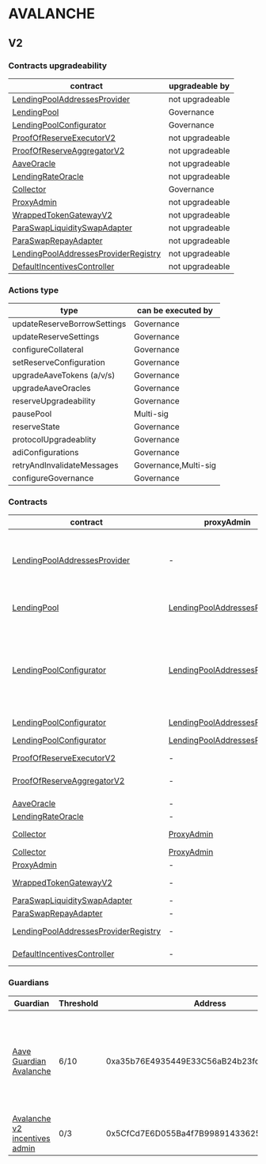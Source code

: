 # AVALANCHE 
## V2 
### Contracts upgradeability
| contract |upgradeable by |
|----------|----------|
|  [LendingPoolAddressesProvider](https://snowtrace.io/address/0xb6A86025F0FE1862B372cb0ca18CE3EDe02A318f) |  not upgradeable | |--------|--------|
|  [LendingPool](https://snowtrace.io/address/0x4F01AeD16D97E3aB5ab2B501154DC9bb0F1A5A2C) |  Governance | |--------|--------|
|  [LendingPoolConfigurator](https://snowtrace.io/address/0x230B618aD4C475393A7239aE03630042281BD86e) |  Governance | |--------|--------|
|  [ProofOfReserveExecutorV2](https://snowtrace.io/address/0x7fc3FCb14eF04A48Bb0c12f0c39CD74C249c37d8) |  not upgradeable | |--------|--------|
|  [ProofOfReserveAggregatorV2](https://snowtrace.io/address/0x80f2c02224a2E548FC67c0bF705eBFA825dd5439) |  not upgradeable | |--------|--------|
|  [AaveOracle](https://snowtrace.io/address/0xdC336Cd4769f4cC7E9d726DA53e6d3fC710cEB89) |  not upgradeable | |--------|--------|
|  [LendingRateOracle](https://snowtrace.io/address/0xc34254642B504484465F38Cb1CC396d45a9c7c80) |  not upgradeable | |--------|--------|
|  [Collector](https://snowtrace.io/address/0x5ba7fd868c40c16f7aDfAe6CF87121E13FC2F7a0) |  Governance | |--------|--------|
|  [ProxyAdmin](https://snowtrace.io/address/0xD3cF979e676265e4f6379749DECe4708B9A22476) |  not upgradeable | |--------|--------|
|  [WrappedTokenGatewayV2](https://snowtrace.io/address/0x68c815cB8C8390bc3F2CE99265044dEC9D350C49) |  not upgradeable | |--------|--------|
|  [ParaSwapLiquiditySwapAdapter](https://snowtrace.io/address/0x2EcF2a2e74B19Aab2a62312167aFF4B78E93B6C5) |  not upgradeable | |--------|--------|
|  [ParaSwapRepayAdapter](https://snowtrace.io/address/0x935b362EE3E1f342cc48118C528AAbee5118F6e6) |  not upgradeable | |--------|--------|
|  [LendingPoolAddressesProviderRegistry](https://snowtrace.io/address/0x4235E22d9C3f28DCDA82b58276cb6370B01265C2) |  not upgradeable | |--------|--------|
|  [DefaultIncentivesController](https://snowtrace.io/address/0x01D83Fe6A10D2f2B7AF17034343746188272cAc9) |  not upgradeable | |--------|--------|

### Actions type
| type |can be executed by |
|----------|----------|
|  updateReserveBorrowSettings |  Governance | |--------|--------|
|  updateReserveSettings |  Governance | |--------|--------|
|  configureCollateral |  Governance | |--------|--------|
|  setReserveConfiguration |  Governance | |--------|--------|
|  upgradeAaveTokens (a/v/s) |  Governance | |--------|--------|
|  upgradeAaveOracles |  Governance | |--------|--------|
|  reserveUpgradeability |  Governance | |--------|--------|
|  pausePool |  Multi-sig | |--------|--------|
|  reserveState |  Governance | |--------|--------|
|  protocolUpgradeablity |  Governance | |--------|--------|
|  adiConfigurations |  Governance | |--------|--------|
|  retryAndInvalidateMessages |  Governance,Multi-sig | |--------|--------|
|  configureGovernance |  Governance | |--------|--------|

### Contracts
| contract |proxyAdmin |modifier |permission owner |functions |
|----------|----------|----------|----------|----------|
|  [LendingPoolAddressesProvider](https://snowtrace.io/address/0xb6A86025F0FE1862B372cb0ca18CE3EDe02A318f) |  - |  onlyOwner |  [Executor_lvl1](https://snowtrace.io/address/0x3C06dce358add17aAf230f2234bCCC4afd50d090) |  setMarketId, setAddressAsProxy, setAddress, setLendingPoolImpl, setLendingPoolConfiguratorImpl, setLendingPoolCollateralManager, setPoolAdmin, setEmergencyAdmin, setPriceOracle, setLendingRateOracle | |--------|--------|--------|--------|--------|
|  [LendingPool](https://snowtrace.io/address/0x4F01AeD16D97E3aB5ab2B501154DC9bb0F1A5A2C) |  [LendingPoolAddressesProvider](https://snowtrace.io/address/0xb6A86025F0FE1862B372cb0ca18CE3EDe02A318f) |  onlyLendingPoolConfigurator |  [LendingPoolConfigurator](https://snowtrace.io/address/0x230B618aD4C475393A7239aE03630042281BD86e) |  initReserve, setReserveInterestRateStrategyAddress, setConfiguration, setPause | |--------|--------|--------|--------|--------|
|  [LendingPoolConfigurator](https://snowtrace.io/address/0x230B618aD4C475393A7239aE03630042281BD86e) |  [LendingPoolAddressesProvider](https://snowtrace.io/address/0xb6A86025F0FE1862B372cb0ca18CE3EDe02A318f) |  onlyPoolAdmin |  [Executor_lvl1](https://snowtrace.io/address/0x3C06dce358add17aAf230f2234bCCC4afd50d090) |  initReserve, updateAToken, updateStableDebtToken, updateVariableDebtToken, enableBorrowingOnReserve, configureReserveAsCollateral, enableReserveStableRate, activateReserve, deactivateReserve, unfreezeReserve, setReserveFactor, setReserveInterestRateStrategyAddress | |--------|--------|--------|--------|--------|
|  [LendingPoolConfigurator](https://snowtrace.io/address/0x230B618aD4C475393A7239aE03630042281BD86e) |  [LendingPoolAddressesProvider](https://snowtrace.io/address/0xb6A86025F0FE1862B372cb0ca18CE3EDe02A318f) |  onlyEmergencyAdmin |  [Aave Guardian Avalanche](https://snowtrace.io/address/0xa35b76E4935449E33C56aB24b23fcd3246f13470) |  setPoolPause | |--------|--------|--------|--------|--------|
|  [LendingPoolConfigurator](https://snowtrace.io/address/0x230B618aD4C475393A7239aE03630042281BD86e) |  [LendingPoolAddressesProvider](https://snowtrace.io/address/0xb6A86025F0FE1862B372cb0ca18CE3EDe02A318f) |  onlyPoolOrProofOfReserveAdmin |  [Executor_lvl1](https://snowtrace.io/address/0x3C06dce358add17aAf230f2234bCCC4afd50d090), [ProofOfReserveExecutorV2](https://snowtrace.io/address/0x7fc3FCb14eF04A48Bb0c12f0c39CD74C249c37d8) |  disableBorrowingOnReserve, disableReserveStableRate, freezeReserve | |--------|--------|--------|--------|--------|
|  [ProofOfReserveExecutorV2](https://snowtrace.io/address/0x7fc3FCb14eF04A48Bb0c12f0c39CD74C249c37d8) |  - |  onlyOwner |  [Executor_lvl1](https://snowtrace.io/address/0x3C06dce358add17aAf230f2234bCCC4afd50d090) |  enableAssets, disableAssets | |--------|--------|--------|--------|--------|
|  [ProofOfReserveAggregatorV2](https://snowtrace.io/address/0x80f2c02224a2E548FC67c0bF705eBFA825dd5439) |  - |  onlyOwner |  [Executor_lvl1](https://snowtrace.io/address/0x3C06dce358add17aAf230f2234bCCC4afd50d090) |  enableProofOfReserveFeed, enableProofOfReserveFeedWithBridgeWrapper, disableProofOfReserveFeed | |--------|--------|--------|--------|--------|
|  [AaveOracle](https://snowtrace.io/address/0xdC336Cd4769f4cC7E9d726DA53e6d3fC710cEB89) |  - |  onlyOwner |  [Executor_lvl1](https://snowtrace.io/address/0x3C06dce358add17aAf230f2234bCCC4afd50d090) |  setAssetSources, setFallbackOracle | |--------|--------|--------|--------|--------|
|  [LendingRateOracle](https://snowtrace.io/address/0xc34254642B504484465F38Cb1CC396d45a9c7c80) |  - |  onlyOwner |  [Executor_lvl1](https://snowtrace.io/address/0x3C06dce358add17aAf230f2234bCCC4afd50d090) |  setMarketBorrowRate | |--------|--------|--------|--------|--------|
|  [Collector](https://snowtrace.io/address/0x5ba7fd868c40c16f7aDfAe6CF87121E13FC2F7a0) |  [ProxyAdmin](https://snowtrace.io/address/0xD3cF979e676265e4f6379749DECe4708B9A22476) |  onlyFundsAdmin |  [Executor_lvl1](https://snowtrace.io/address/0x3C06dce358add17aAf230f2234bCCC4afd50d090) |  approve, transfer, setFundsAdmin, createStream | |--------|--------|--------|--------|--------|
|  [Collector](https://snowtrace.io/address/0x5ba7fd868c40c16f7aDfAe6CF87121E13FC2F7a0) |  [ProxyAdmin](https://snowtrace.io/address/0xD3cF979e676265e4f6379749DECe4708B9A22476) |  onlyAdminOrRecipient |  [ProxyAdmin](https://snowtrace.io/address/0xD3cF979e676265e4f6379749DECe4708B9A22476), [Executor_lvl1](https://snowtrace.io/address/0x3C06dce358add17aAf230f2234bCCC4afd50d090) |  withdrawFromStream, cancelStream | |--------|--------|--------|--------|--------|
|  [ProxyAdmin](https://snowtrace.io/address/0xD3cF979e676265e4f6379749DECe4708B9A22476) |  - |  onlyOwner |  [Executor_lvl1](https://snowtrace.io/address/0x3C06dce358add17aAf230f2234bCCC4afd50d090) |  changeProxyAdmin, upgrade, upgradeAndCall | |--------|--------|--------|--------|--------|
|  [WrappedTokenGatewayV2](https://snowtrace.io/address/0x68c815cB8C8390bc3F2CE99265044dEC9D350C49) |  - |  onlyOwner |  [Executor_lvl1](https://snowtrace.io/address/0x3C06dce358add17aAf230f2234bCCC4afd50d090) |  emergencyTokenTransfer, emergencyEtherTransfer | |--------|--------|--------|--------|--------|
|  [ParaSwapLiquiditySwapAdapter](https://snowtrace.io/address/0x2EcF2a2e74B19Aab2a62312167aFF4B78E93B6C5) |  - |  onlyOwner |  [0x05182E579FDfCf69E4390c3411D8FeA1fb6467cf](https://snowtrace.io/address/0x05182E579FDfCf69E4390c3411D8FeA1fb6467cf) |  rescueTokens | |--------|--------|--------|--------|--------|
|  [ParaSwapRepayAdapter](https://snowtrace.io/address/0x935b362EE3E1f342cc48118C528AAbee5118F6e6) |  - |  onlyOwner |  [0x05182E579FDfCf69E4390c3411D8FeA1fb6467cf](https://snowtrace.io/address/0x05182E579FDfCf69E4390c3411D8FeA1fb6467cf) |  rescueTokens | |--------|--------|--------|--------|--------|
|  [LendingPoolAddressesProviderRegistry](https://snowtrace.io/address/0x4235E22d9C3f28DCDA82b58276cb6370B01265C2) |  - |  onlyOwner |  [Executor_lvl1](https://snowtrace.io/address/0x3C06dce358add17aAf230f2234bCCC4afd50d090) |  registerAddressesProvider, unregisterAddressesProvider | |--------|--------|--------|--------|--------|
|  [DefaultIncentivesController](https://snowtrace.io/address/0x01D83Fe6A10D2f2B7AF17034343746188272cAc9) |  - |  onlyEmissionManager |  [Avalanche v2 incentives admin](https://snowtrace.io/address/0x5CfCd7E6D055Ba4f7B998914336254aDE3F69f26) |  setDistributionEnd, configureAssets, setClaimer, setRewardsVault | |--------|--------|--------|--------|--------|

### Guardians 
| Guardian |Threshold |Address |Owners |
|----------|----------|----------|----------|
|  [Aave Guardian Avalanche](https://snowtrace.io/address/0xa35b76E4935449E33C56aB24b23fcd3246f13470) |  6/10 |  0xa35b76E4935449E33C56aB24b23fcd3246f13470 |  [0x329c54289Ff5D6B7b7daE13592C6B1EDA1543eD4](https://snowtrace.io/address/0x329c54289Ff5D6B7b7daE13592C6B1EDA1543eD4), [0xb647055A9915bF9c8021a684E175A353525b9890](https://snowtrace.io/address/0xb647055A9915bF9c8021a684E175A353525b9890), [0x4C30E33758216aD0d676419c21CB8D014C68099f](https://snowtrace.io/address/0x4C30E33758216aD0d676419c21CB8D014C68099f), [0xf71fc92e2949ccF6A5Fd369a0b402ba80Bc61E02](https://snowtrace.io/address/0xf71fc92e2949ccF6A5Fd369a0b402ba80Bc61E02), [0xF0BA0fF18498F6fab57b8286006F9512D6aE2565](https://snowtrace.io/address/0xF0BA0fF18498F6fab57b8286006F9512D6aE2565), [0x80F11A20cd3855cAe3640558Ff320401EE970cFa](https://snowtrace.io/address/0x80F11A20cd3855cAe3640558Ff320401EE970cFa), [0x5bE3E96Cdc3A97628bD7308d3588B9a474F4A54d](https://snowtrace.io/address/0x5bE3E96Cdc3A97628bD7308d3588B9a474F4A54d), [0x585E06CA576D0565a035301819FD2cfD7104c1E8](https://snowtrace.io/address/0x585E06CA576D0565a035301819FD2cfD7104c1E8), [0x285b7EEa81a5B66B62e7276a24c1e0F83F7409c1](https://snowtrace.io/address/0x285b7EEa81a5B66B62e7276a24c1e0F83F7409c1), [0xbd4DCfA978c6D0d342cE36809AfFFa49d4B7f1F7](https://snowtrace.io/address/0xbd4DCfA978c6D0d342cE36809AfFFa49d4B7f1F7) | |--------|--------|--------|--------|
|  [Avalanche v2 incentives admin](https://snowtrace.io/address/0x5CfCd7E6D055Ba4f7B998914336254aDE3F69f26) |  0/3 |  0x5CfCd7E6D055Ba4f7B998914336254aDE3F69f26 |  [0xb87F46f6B7589B6a777be7230D19Beb0b6229aa1](https://snowtrace.io/address/0xb87F46f6B7589B6a777be7230D19Beb0b6229aa1), [0xfb1C51EEC9F0ADbb0ed5E8795aAc325eDC358149](https://snowtrace.io/address/0xfb1C51EEC9F0ADbb0ed5E8795aAc325eDC358149), [0xe79CA1B546774eEc2cd1e07cA6626eB2D435cdc7](https://snowtrace.io/address/0xe79CA1B546774eEc2cd1e07cA6626eB2D435cdc7) | |--------|--------|--------|--------|


